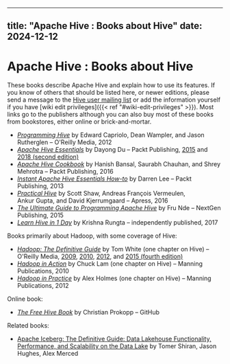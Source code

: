 ---

title: "Apache Hive : Books about Hive"
date: 2024-12-12
----------------

# Apache Hive : Books about Hive

These books describe Apache Hive and explain how to use its features. If you know of others that should be listed here, or newer editions, please send a message to the [Hive user mailing list](http://hive.apache.org/mailing_lists.html) or add the information yourself if you have [wiki edit privileges]({{< ref "#wiki-edit-privileges" >}}). Most links go to the publishers although you can also buy most of these books from bookstores, either online or brick-and-mortar.

* *[Programming Hive](http://shop.oreilly.com/product/0636920023555.do)* by Edward Capriolo, Dean Wampler, and Jason Rutherglen – O'Reilly Media, 2012
* *[Apache Hive Essentials](https://www.packtpub.com/application-development/apache-hive-essentials-second-edition)* by Dayong Du – Packt Publishing, [2015](http://bit.ly/1QVANQA) and [2018 (second edition)](https://www.packtpub.com/application-development/apache-hive-essentials-second-edition)
* [*Apache Hive Cookbook*](https://www.packtpub.com/big-data-and-business-intelligence/apache-hive-cookbook) by Hanish Bansal, Saurabh Chauhan, and Shrey Mehrotra – Packt Publishing, 2016
* *[Instant Apache Hive Essentials How-to](http://bit.ly/1iKrQhV)* by Darren Lee – Packt Publishing, 2013
* *[Practical Hive](https://www.apress.com/us/book/9781484202722)* by Scott Shaw, Andreas François Vermeulen, Ankur Gupta, and David Kjerrumgaard – Apress, 2016
* [*The Ultimate Guide to Programming Apache Hive*](https://www.goodreads.com/book/show/25948488-the-ultimate-guide-to-programming-apache-hive) by Fru Nde – NextGen Publishing, 2015
* [*Learn Hive in 1 Day*](https://www.amazon.com/Learn-Hive-Day-Complete-Master/dp/1521596778/ref=tmm_pap_swatch_0?_encoding=UTF8&qid=1545009451&sr=1-1) by Krishna Rungta – independently published, 2017

Books primarily about Hadoop, with some coverage of Hive:

* *[Hadoop: The Definitive Guide](http://shop.oreilly.com/product/0636920033448.do)* by Tom White (one chapter on Hive) – O'Reilly Media, [2009](http://shop.oreilly.com/product/9780596521981.do), [2010](http://shop.oreilly.com/product/0636920010388.do), [2012](http://shop.oreilly.com/product/0636920021773.do), and [2015 (fourth edition)](http://shop.oreilly.com/product/0636920033448.do)
* [*Hadoop in Action*](https://www.manning.com/books/hadoop-in-action) by Chuck Lam (one chapter on Hive) – Manning Publications, 2010
* [*Hadoop in Practice*](https://www.manning.com/books/hadoop-in-practice) by Alex Holmes (one chapter on Hive) – Manning Publications, 2012

Online book:

* *[The Free Hive Book](https://github.com/Prokopp/the-free-hive-book)* by Christian Prokopp – GitHub

Related books:

* [Apache Iceberg: The Definitive Guide: Data Lakehouse Functionality, Performance, and Scalability on the Data Lake](https://www.amazon.com/dp/1098148622) by Tomer Shiran, Jason Hughes, Alex Merced

